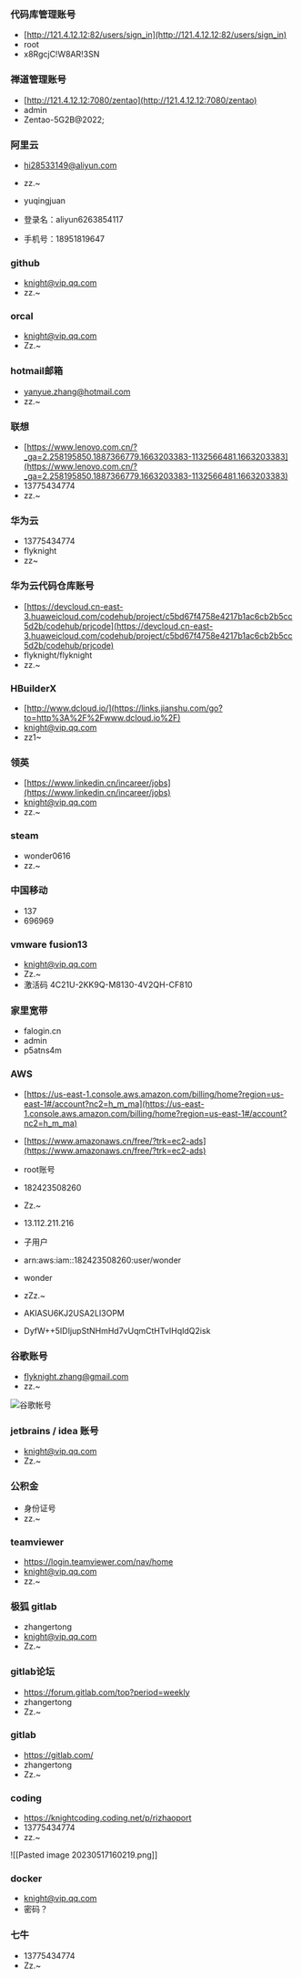 
### 代码库管理账号

- [http://121.4.12.12:82/users/sign_in](http://121.4.12.12:82/users/sign_in)
- root
- x8RgcjC!W8AR!3SN

### 禅道管理账号

- [http://121.4.12.12:7080/zentao](http://121.4.12.12:7080/zentao)
- admin
- Zentao-5G2B@2022;

### 阿里云

- hi28533149@aliyun.com
- zz.~

- yuqingjuan
- 登录名：aliyun6263854117
- 手机号：18951819647

### github

- knight@vip.qq.com
- zz.~

### orcal

- knight@vip.qq.com
- Zz.~

### hotmail邮箱

- yanyue.zhang@hotmail.com
- zz.~

### 联想

- [https://www.lenovo.com.cn/?_ga=2.258195850.1887366779.1663203383-1132566481.1663203383](https://www.lenovo.com.cn/?_ga=2.258195850.1887366779.1663203383-1132566481.1663203383)
- 13775434774
- zz.~

### 华为云

- 13775434774
- flyknight
- zz~

### 华为云代码仓库账号

- [https://devcloud.cn-east-3.huaweicloud.com/codehub/project/c5bd67f4758e4217b1ac6cb2b5cc5d2b/codehub/prjcode](https://devcloud.cn-east-3.huaweicloud.com/codehub/project/c5bd67f4758e4217b1ac6cb2b5cc5d2b/codehub/prjcode)
- flyknight/flyknight
- zz.~

### HBuilderX

- [http://www.dcloud.io/](https://links.jianshu.com/go?to=http%3A%2F%2Fwww.dcloud.io%2F)
- knight@vip.qq.com
- zz1~

### 领英

- [https://www.linkedin.cn/incareer/jobs](https://www.linkedin.cn/incareer/jobs)
- knight@vip.qq.com
- zz.~

### steam

- wonder0616
- zz.~

### 中国移动

- 137
- 696969

### vmware fusion13

- [knight@vip.qq.com](mailto:knight@vip.qq.com)
- Zz.~
- 激活码  4C21U-2KK9Q-M8130-4V2QH-CF810

### 家里宽带

- falogin.cn
- admin 
- p5atns4m

### AWS

- [https://us-east-1.console.aws.amazon.com/billing/home?region=us-east-1#/account?nc2=h_m_ma](https://us-east-1.console.aws.amazon.com/billing/home?region=us-east-1#/account?nc2=h_m_ma)
- [https://www.amazonaws.cn/free/?trk=ec2-ads](https://www.amazonaws.cn/free/?trk=ec2-ads)
- root账号
- 182423508260
- Zz.~

- 13.112.211.216
- 子用户
- arn:aws:iam::182423508260:user/wonder
- wonder
- zZz.~

- AKIASU6KJ2USA2LI3OPM
- DyfW++5IDIjupStNHmHd7vUqmCtHTvIHqIdQ2isk

### 谷歌账号

- flyknight.zhang@gmail.com
- zz.~

![谷歌帐号](https://oscimg.oschina.net/oscnet/up-78938b959b3b5c22413bac842a8a393f82c.png)

### jetbrains  / idea 账号

- knight@vip.qq.com
- Zz.~

### 公积金

- 身份证号
- zz.~

### teamviewer

- https://login.teamviewer.com/nav/home
- knight@vip.qq.com
- zz.~

### 极狐  gitlab

- zhangertong
- knight@vip.qq.com
- Zz.~

### gitlab论坛

- <https://forum.gitlab.com/top?period=weekly>
- zhangertong
- Zz.~

### gitlab

- <https://gitlab.com/>
- zhangertong
- Zz.~

### coding

- <https://knightcoding.coding.net/p/rizhaoport>
- 13775434774
- zz.~

![[Pasted image 20230517160219.png]]

### docker

- knight@vip.qq.com
- 密码？
  
### 七牛

- 13775434774
- Zz.~